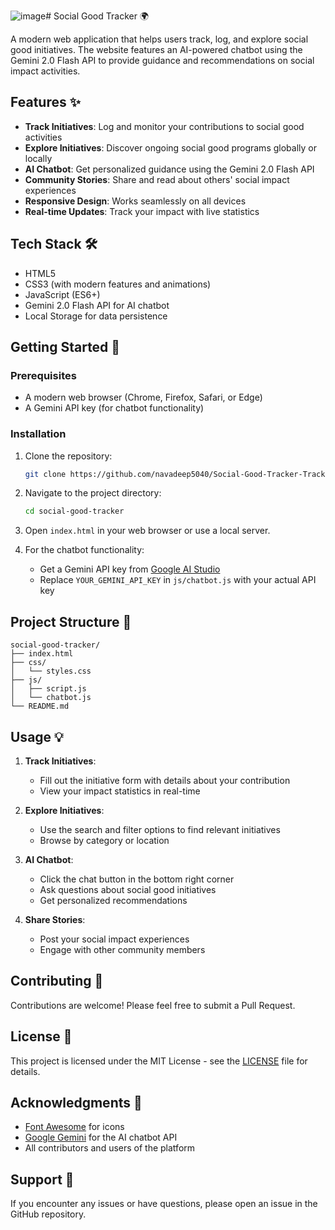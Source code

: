 ![image](https://github.com/user-attachments/assets/d3b5bd87-306d-4768-bc70-203891847bfd)# Social Good Tracker 🌍

A modern web application that helps users track, log, and explore social good initiatives. The website features an AI-powered chatbot using the Gemini 2.0 Flash API to provide guidance and recommendations on social impact activities.

## Features ✨

- **Track Initiatives**: Log and monitor your contributions to social good activities
- **Explore Initiatives**: Discover ongoing social good programs globally or locally
- **AI Chatbot**: Get personalized guidance using the Gemini 2.0 Flash API
- **Community Stories**: Share and read about others' social impact experiences
- **Responsive Design**: Works seamlessly on all devices
- **Real-time Updates**: Track your impact with live statistics

## Tech Stack 🛠️

- HTML5
- CSS3 (with modern features and animations)
- JavaScript (ES6+)
- Gemini 2.0 Flash API for AI chatbot
- Local Storage for data persistence

## Getting Started 🚀

### Prerequisites

- A modern web browser (Chrome, Firefox, Safari, or Edge)
- A Gemini API key (for chatbot functionality)

### Installation

1. Clone the repository:
   ```bash
   git clone https://github.com/navadeep5040/Social-Good-Tracker-Track-social-good-intiatives 

   ```

2. Navigate to the project directory:
   ```bash
   cd social-good-tracker
   ```

3. Open `index.html` in your web browser or use a local server.

4. For the chatbot functionality:
   - Get a Gemini API key from [Google AI Studio](https://makersuite.google.com/app/apikey)
   - Replace `YOUR_GEMINI_API_KEY` in `js/chatbot.js` with your actual API key

## Project Structure 📁

```
social-good-tracker/
├── index.html
├── css/
│   └── styles.css
├── js/
│   ├── script.js
│   └── chatbot.js
└── README.md
```

## Usage 💡

1. **Track Initiatives**:
   - Fill out the initiative form with details about your contribution
   - View your impact statistics in real-time

2. **Explore Initiatives**:
   - Use the search and filter options to find relevant initiatives
   - Browse by category or location

3. **AI Chatbot**:
   - Click the chat button in the bottom right corner
   - Ask questions about social good initiatives
   - Get personalized recommendations

4. **Share Stories**:
   - Post your social impact experiences
   - Engage with other community members

## Contributing 🤝

Contributions are welcome! Please feel free to submit a Pull Request.

## License 📄

This project is licensed under the MIT License - see the [LICENSE](LICENSE) file for details.

## Acknowledgments 🙏

- [Font Awesome](https://fontawesome.com/) for icons
- [Google Gemini](https://ai.google.dev/) for the AI chatbot API
- All contributors and users of the platform

## Support 💬

If you encounter any issues or have questions, please open an issue in the GitHub repository. 
